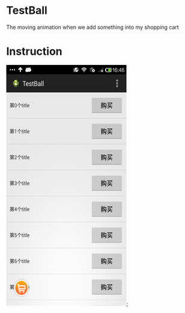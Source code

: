 TestBall
========

The moving animation when we add something into my shopping cart

Instruction
==========
![](https://github.com/aaironman/TestBall/raw/master/screen.png);
